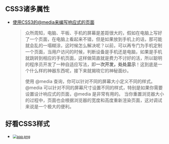 ## CSS3诸多属性

- [使用CSS3的@media来编写响应式的页面](https://www.cnblogs.com/baiyii/p/6973437.html)

  > 众所周知，电脑、平板、手机的屏幕是差距很大的，假如在电脑上写好了一个页面，在电脑上看起来不错，但是如果放到手机上的话，那可能就会乱的一塌糊涂，这时候怎么解决呢？以前，可以再专门为手机定制一个页面，当用户访问的时候，判断设备是手机还是电脑，如果是手机就跳转到相应的手机页面，这样做简直就是费力不讨好的活，所以聪明的程序员开发了一种自适应写法，即**一次开发，处处显示**！这到底是一个什么样的神器东西呢，接下来就揭晓它的神秘面纱。
  >
  > 使用 @media 查询，你可以针对不同的屏幕大小定义不同的样式。 @media 可以针对不同的屏幕尺寸设置不同的样式，特别是如果你需要设置设计响应式的页面，@media 是非常有用的。 当你重置浏览器大小的过程中，页面也会根据浏览器的宽度和高度重新渲染页面，这对调试来说是一个极大的便利。

## 好看CSS3样式

- [<img src="https://i.loli.net/2018/07/10/5b4395db222ec.png" alt="aaa.png" title="aaa.png" style="zoom:80%" />](http://www.hjqjk.com/2017/Python-time-module.html)